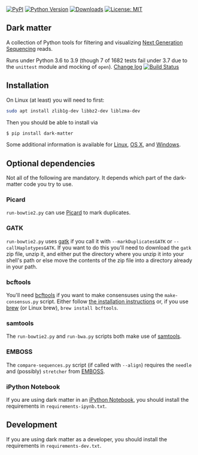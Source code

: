 [![PyPI](https://img.shields.io/pypi/v/dark-matter.svg)](https://pypi.org/project/dark-matter/)
[![Python Version](https://img.shields.io/pypi/pyversions/dark-matter.svg)](https://pypi.org/project/dark-matter/)
[![Downloads](https://img.shields.io/pypi/dm/dark-matter.svg)](https://pypi.org/project/dark-matter/)
[![License: MIT](https://img.shields.io/badge/License-MIT-yellow.svg)](https://opensource.org/licenses/MIT)

## Dark matter

A collection of Python tools for filtering and visualizing
[Next Generation Sequencing](https://en.wikipedia.org/wiki/DNA_sequencing#Next-generation_methods)
reads.

Runs under Python 3.6 to 3.9 (though 7 of 1682 tests fail under 3.7 due to the `unittest` module and mocking of `open`).
[Change log](CHANGELOG.md)
[![Build Status](https://app.travis-ci.com/acorg/dark-matter.svg?branch=master)](https://app.travis-ci.com/acorg/dark-matter)

## Installation

On Linux (at least) you will need to first:

```sh
sudo apt install zlib1g-dev libbz2-dev liblzma-dev
```

Then you should be able to install via

```sh
$ pip install dark-matter
```

Some additional information is available for
[Linux](doc/linux.md), [OS X](doc/mac.md), and [Windows](doc/windows.md).

## Optional dependencies

Not all of the following are mandatory. It depends which part of the
dark-matter code you try to use.

### Picard

`run-bowtie2.py` can use [Picard](https://broadinstitute.github.io/picard/)
to mark duplicates.

### GATK

`run-bowtie2.py` uses [gatk](https://gatk.broadinstitute.org) if you call
it with `--markDuplicatesGATK` or `--callHaplotypesGATK`. If you want to do
this you'll need to download the `gatk` zip file, unzip it, and either put
the directory where you unzip it into your shell's path or else move the
contents of the zip file into a directory already in your path.

### bcftools

You'll need
[bcftools](http://samtools.github.io/bcftools/howtos/index.html) if you
want to make consensuses using the `make-consensus.py` script. Either
follow
[the installation instructions](http://samtools.github.io/bcftools/howtos/install.html)
or, if you use [brew](https://brew.sh/) (or Linux brew), `brew install bcftools`.

### samtools

The `run-bowtie2.py` and `run-bwa.py` scripts both make use of
[samtools](https://www.htslib.org/).

### EMBOSS

The `compare-sequences.py` script (if called with `--align`) requires the
`needle` and (possibly) `stretcher` from
[EMBOSS](http://emboss.sourceforge.net/).

### iPython Notebook

If you are using dark matter in an
[iPython Notebook](https://ipython.org/notebook.html), you should install
the requirements in `requirements-ipynb.txt`.

## Development

If you are using dark matter as a developer, you should install the
requirements in `requirements-dev.txt`.
